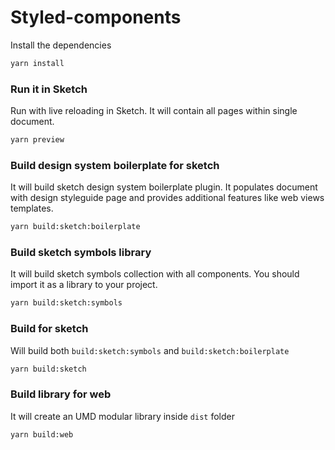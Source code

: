 # Styled-components

Install the dependencies

```bash
yarn install
```

### Run it in Sketch

Run with live reloading in Sketch. 
It will contain all pages within single document.

```bash
yarn preview
```

### Build design system boilerplate for sketch

It will build sketch design system boilerplate plugin.
It populates document with design styleguide page and provides additional features like web views templates.

```bash
yarn build:sketch:boilerplate
```

### Build sketch symbols library

It will build sketch symbols collection with all components.
You should import it as a library to your project.

```bash
yarn build:sketch:symbols
```

### Build for sketch

Will build both `build:sketch:symbols` and `build:sketch:boilerplate`

```bash
yarn build:sketch
```

### Build library for web

It will create an UMD modular library inside `dist` folder

```bash
yarn build:web
```
